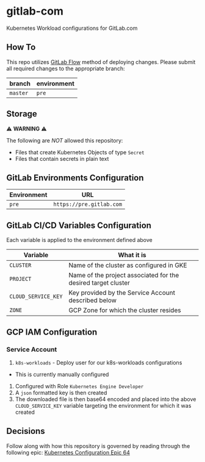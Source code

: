 # gitlab-com

Kubernetes Workload configurations for GitLab.com

## How To

This repo utilizes [GitLab Flow] method of deploying changes.  Please submit all
required changes to the appropriate branch:

| branch       | environment |
| ------       | ----------- |
| `master`     | `pre`       |

## Storage

:warning: **WARNING** :warning:

The following are _NOT_ allowed this repository:
* Files that create Kubernetes Objects of type `Secret`
* Files that contain secrets in plain text

## GitLab Environments Configuration

| Environment | URL |
| ----------- | --- |
| `pre`       | `https://pre.gitlab.com` |

## GitLab CI/CD Variables Configuration

Each variable is applied to the environment defined above

| Variable | What it is |
| -------- | ---------- |
| `CLUSTER` | Name of the cluster as configured in GKE |
| `PROJECT` | Name of the project associated for the desired target cluster |
| `CLOUD_SERVICE_KEY` | Key provided by the Service Account described below |
| `ZONE` | GCP Zone for which the cluster resides |

## GCP IAM Configuration

### Service Account
1. `k8s-workloads` - Deploy user for our k8s-workloads configurations
  * This is currently manually configured
1. Configured with Role `Kubernetes Engine Developer`
1. A `json` formatted key is then created
1. The downloaded file is then base64 encoded and placed into the above
   `CLOUD_SERVICE_KEY` variable targeting the environment for which it was
   created

## Decisions

Follow along with how this repository is governed by reading through the
following epic: [Kubernetes Configuration Epic 64]

[GitLab Flow]: https://docs.gitlab.com/ee/workflow/gitlab_flow.html#environment-branches-with-gitlab-flow
[Kubernetes Configuration Epic 64]: https://gitlab.com/groups/gitlab-com/-/epics/64
